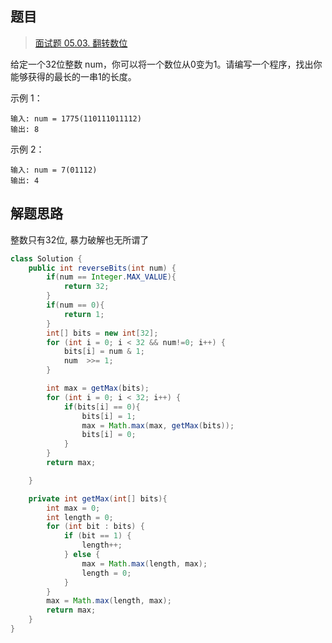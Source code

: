 ## 题目

> [面试题 05.03. 翻转数位](https://leetcode-cn.com/problems/reverse-bits-lcci/)

给定一个32位整数 num，你可以将一个数位从0变为1。请编写一个程序，找出你能够获得的最长的一串1的长度。

示例 1：

```
输入: num = 1775(110111011112)
输出: 8
```

示例 2：

```
输入: num = 7(01112)
输出: 4
```



## 解题思路

整数只有32位, 暴力破解也无所谓了

```java
class Solution {
    public int reverseBits(int num) {
        if(num == Integer.MAX_VALUE){
            return 32;
        }
        if(num == 0){
            return 1;
        }
        int[] bits = new int[32];
        for (int i = 0; i < 32 && num!=0; i++) {
            bits[i] = num & 1;
            num  >>= 1;
        }

        int max = getMax(bits);
        for (int i = 0; i < 32; i++) {
            if(bits[i] == 0){
                bits[i] = 1;
                max = Math.max(max, getMax(bits));
                bits[i] = 0;
            }
        }
        return max;

    }

    private int getMax(int[] bits){
        int max = 0;
        int length = 0;
        for (int bit : bits) {
            if (bit == 1) {
                length++;
            } else {
                max = Math.max(length, max);
                length = 0;
            }
        }
        max = Math.max(length, max);
        return max;
    }
}
```

